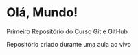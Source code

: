 # Olá, Mundo!
 Primeiro Repositório do Curso Git e GitHub
    
 Repositório criado durante uma aula ao vivo
